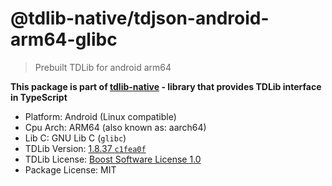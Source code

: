 # @tdlib-native/tdjson-android-arm64-glibc

> Prebuilt TDLib for android arm64

**This package is part of [tdlib-native](https://github.com/AlexXanderGrib/node-tdlib) - library that provides TDLib interface in TypeScript**

- Platform: Android (Linux compatible)
- Cpu Arch: ARM64 (also known as: aarch64)
- Lib C: GNU Lib C (`glibc`)
- TDLib Version: [1.8.37 `c1fea0f`](https://github.com/tdlib/td/tree/c1fea0f26355d94842f25651edc154842563e97b)
- TDLib License: [Boost Software License 1.0](https://github.com/tdlib/td/blob/master/LICENSE_1_0.txt)
- Package License: MIT
